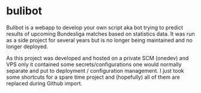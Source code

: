 # bulibot

Bulibot is a webapp to develop your own script aka bot trying to predict results of upcoming Bundesliga matches based on statistics data. 
It was run as a side project for several years but is no longer being maintained and no longer deployed.

As this project was developed and hosted on a private SCM (onedev) and VPS only it contained some secrets/configurations one would normally separate and put to deployment / configuration management.
I just took some shortcuts for a spare time project and (hopefully) all of them are replaced during Github import.
